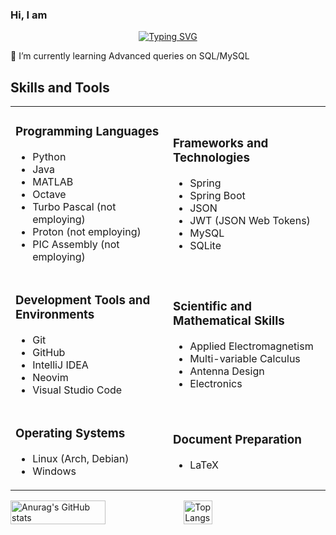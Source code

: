 ### Hi, I am

<div align="center">
  <a href="https://git.io/typing-svg">
    <img src="https://readme-typing-svg.demolab.com?font=Fira+Code&size=40&pause=1000&color=33B1E9&background=B8B8B800&center=true&multiline=true&width=500&height=100&lines=Emerson+Gonz%C3%A1lez+R.;Back-end+Developer" alt="Typing SVG">
  </a>
</div>

 🌱 I’m currently learning Advanced queries on SQL/MySQL

 <h2>Skills and Tools</h2>

<table>
  <tr>
    <td>
      <h3>Programming Languages</h3>
      <ul>
        <li>Python</li>
        <li>Java</li>
        <li>MATLAB</li>
        <li>Octave</li>
        <li>Turbo Pascal (not employing)</li>
        <li>Proton (not employing)</li>
        <li>PIC Assembly (not employing)</li>
      </ul>
    </td>
    <td>
      <h3>Frameworks and Technologies</h3>
      <ul>
        <li>Spring</li>
        <li>Spring Boot</li>
        <li>JSON</li>
        <li>JWT (JSON Web Tokens)</li>
        <li>MySQL</li>
        <li>SQLite</li>
      </ul>
    </td>
  </tr>
  <tr>
    <td>
      <h3>Development Tools and Environments</h3>
      <ul>
        <li>Git</li>
        <li>GitHub</li>
        <li>IntelliJ IDEA</li>
        <li>Neovim</li>
        <li>Visual Studio Code</li>
      </ul>
    </td>
    <td>
      <h3>Scientific and Mathematical Skills</h3>
      <ul>
        <li>Applied Electromagnetism</li>
        <li>Multi-variable Calculus</li>
        <li>Antenna Design</li>
        <li>Electronics</li>
      </ul>
    </td>
  </tr>
  <tr>
    <td>
      <h3>Operating Systems</h3>
      <ul>
        <li>Linux (Arch, Debian)</li>
        <li>Windows</li>
      </ul>
    </td>
    <td>
      <h3>Document Preparation</h3>
      <ul>
        <li>LaTeX</li>
      </ul>
    </td>
  </tr>
</table>


<div style="display: flex; align-items: flex-start;">
  <img src="https://github-readme-stats.vercel.app/api?username=emersondivB0&hide=contribs,prs&show_icons=true&theme=transparent" alt="Anurag's GitHub stats" style="height: 100%; width: 55%;">
  <img src="https://github-readme-stats.vercel.app/api/top-langs/?username=emersondivB0&layout=compact&langs_count=8&card_width=320&theme=transparent" alt="Top Langs" style="height: 100%; width: 30%;">
</div>

<!--
**emersondivB0/emersondivB0** is a ✨ _special_ ✨ repository because its `README.md` (this file) appears on your GitHub profile.

Here are some ideas to get you started:

- 🔭 I’m currently working on ...

- 👯 I’m looking to collaborate on ...
- 🤔 I’m looking for help with ...
- 💬 Ask me about ...
- 📫 How to reach me: ...
- 😄 Pronouns: ...
- ⚡ Fun fact: ...

-->

